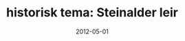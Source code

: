 ---
title: "historisk tema: Steinalder leir"
date: 2012-05-01
categories:
    - vannmaling
tags: 
    - historisk
---